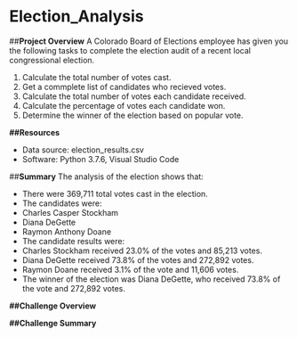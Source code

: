 # Election_Analysis

##**Project Overview**
A Colorado Board of Elections employee has given you the following tasks to complete the election audit of a recent local congressional election.

1. Calculate the total number of votes cast.
2. Get a commplete list of candidates who recieved votes.
3. Calculate the total number of votes each candidate received.
4. Calculate the percentage of votes each candidate won.
5. Determine the winner of the election based on popular vote.

**##Resources**
- Data source: election_results.csv
- Software: Python 3.7.6, Visual Studio Code

##**Summary**
The analysis of the election shows that:
- There were 369,711 total votes cast in the election.
- The candidates were:
-   Charles Casper Stockham
-   Diana DeGette
-   Raymon Anthony Doane
-  The candidate results were:
-   Charles Stockham received 23.0% of the votes and 85,213 votes.
-   Diana DeGette received 73.8% of the votes and 272,892 votes.
-   Raymon Doane received 3.1% of the vote and 11,606 votes.
-  The winner of the election was Diana DeGette, who received 73.8% of the vote and 272,892 votes.

**##Challenge Overview**

**##Challenge Summary**
